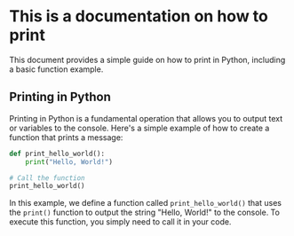 # This is a documentation on how to print

This document provides a simple guide on how to print in Python, including a basic function example.

## Printing in Python

Printing in Python is a fundamental operation that allows you to output text or variables to the console. Here's a simple example of how to create a function that prints a message:

```python
def print_hello_world():
    print("Hello, World!")

# Call the function
print_hello_world()
```

In this example, we define a function called `print_hello_world()` that uses the `print()` function to output the string "Hello, World!" to the console. To execute this function, you simply need to call it in your code.
